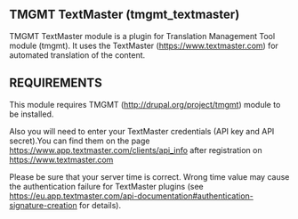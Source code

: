 TMGMT TextMaster (tmgmt_textmaster)
---------------------

TMGMT TextMaster module is a plugin for
Translation Management Tool module (tmgmt).
It uses the TextMaster (https://www.textmaster.com)
for automated translation of the content.

REQUIREMENTS
------------

This module requires TMGMT (http://drupal.org/project/tmgmt) module
to be installed.

Also you will need to enter your TextMaster credentials 
(API key and API secret).You can find them on the page 
https://www.app.textmaster.com/clients/api_info after 
registration on https://www.textmaster.com

Please be sure that your server time is correct. Wrong time
value may cause the authentication failure for TextMaster plugins (see 
https://eu.app.textmaster.com/api-documentation#authentication-signature-creation
for details).
